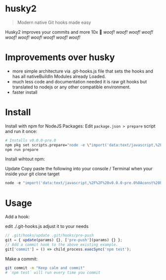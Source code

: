 # husky2

> Modern native Git hooks made easy

Husky2 improves your commits and more 10x 🐶 _woof!_ _woof!_ _woof!_ _woof!_ _woof!_ _woof!_ _woof!_ _woof!_ _woof!_ _woof!_

# Improvements over husky
- more simple architecture via .git-hooks.js file that sets the hooks and has all nativeBuildIn Modules already Loaded.
- much less code and documentation needed it is raw git hooks but translated to nodejs or any other compatible environment.
- faster install 

# Install

Install with npm for NodeJS Packages:
Edit `package.json > prepare` script and run it once:

```sh
# Installs v0.0.0-pre.0
npm pkg set scripts.prepare="node -e \"import('data:text/javascript,%2F%2F%20v0.0.0-pre.0%0Aconst%20hookFileContent%20%3D%20%60%23%21%2Fbin%2Fenv%20node%5CnglobalThis.git%20%3D%20%7B%20eventName%3A%20process.argv%5B1%5D.split%28%27%2F%27%29.pop%28%29%2C%20params%3A%20process.argv.slice%282%29%20%7D%5Cnimport%28%27..%2F..%2F.git-hooks.js%27%29.then%28%28%29%3D%3Egit%5Bgit.eventName%5D%28git.params%29%29%3B%60%3B%0A%0Aconst%20installHook%20%3D%20%28hookName%29%20%3D%3E%20%7Bfs.writeFileSync%28%60%24%7Bprocess.env.PWD%7D%2F.git%2Fhooks%2F%24%7BhookName%7D%60%2ChookFileContent%2C%7B%20mode%3A%200o755%20%7D%29%3Bconsole.log%28%27installed%3A%20%27%2C%20hookName%29%3B%7D%3B%0A%0Aconst%20samples%20%3D%20%5B%27applypatch-msg%27%2C%27commit-msg%27%2C%27fsmonitor-watchman%27%2C%27post-update%27%2C%27pre-applypatch%27%2C%27pre-commit%27%2C%27pre-merge-commit%27%2C%27pre-push%27%2C%27pre-rebase%27%2C%27pre-receive%27%2C%27prepare-commit-msg%27%2C%27push-to-checkout%27%2C%27update%27%5D.map%28installHook%29%3B')\""
npm run prepare
```

Install wihtout npm:

Update Copy paste the following into your console / Terminal when your inside your git clone target
```ts
node -e "import('data:text/javascript,%2F%2F%20v0.0.0-pre.0%0Aconst%20hookFileContent%20%3D%20%60%23%21%2Fbin%2Fenv%20node%5CnglobalThis.git%20%3D%20%7B%20eventName%3A%20process.argv%5B1%5D.split%28%27%2F%27%29.pop%28%29%2C%20params%3A%20process.argv.slice%282%29%20%7D%5Cnimport%28%27..%2F..%2F.git-hooks.js%27%29.then%28%28%29%3D%3Egit%5Bgit.eventName%5D%28git.params%29%29%3B%60%3B%0A%0Aconst%20installHook%20%3D%20%28hookName%29%20%3D%3E%20%7Bfs.writeFileSync%28%60%24%7Bprocess.env.PWD%7D%2F.git%2Fhooks%2F%24%7BhookName%7D%60%2ChookFileContent%2C%7B%20mode%3A%200o755%20%7D%29%3Bconsole.log%28%27installed%3A%20%27%2C%20hookName%29%3B%7D%3B%0A%0Aconst%20samples%20%3D%20%5B%27applypatch-msg%27%2C%27commit-msg%27%2C%27fsmonitor-watchman%27%2C%27post-update%27%2C%27pre-applypatch%27%2C%27pre-commit%27%2C%27pre-merge-commit%27%2C%27pre-push%27%2C%27pre-rebase%27%2C%27pre-receive%27%2C%27prepare-commit-msg%27%2C%27push-to-checkout%27%2C%27update%27%5D.map%28installHook%29%3B')"
```

# Usage 

Add a hook:

edit ./.git-hooks.js adjust it to your needs 
```ts
// .git/hooks/update .git/hooks/pre-push
git = { update(params) {}, ['pre-push'](params) {} };
// Add a commit hook to the above existing example.
git['commit'] = () => child_process.execSync('npm test');
```

Make a commit:
```sh
git commit -m "Keep calm and commit"
# `npm test` will run every time you commit
```
